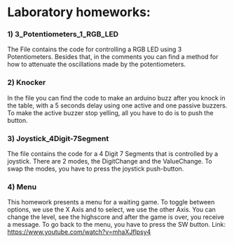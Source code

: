 # Laboratory homeworks:
### 1) 3_Potentiometers_1_RGB_LED
The File contains the code for controlling a RGB LED using 3 Potentiometers. Besides that, in the comments you can find a method for how to attenuate the oscillations made by the potentiometers.

### 2) Knocker
In the file you can find the code to make an arduino buzz after you knock in the table, with a 5 seconds delay using one active and one passive buzzers. To make the active buzzer stop yelling, all you have to do is to push the button.

### 3) Joystick_4Digit-7Segment
The file contains the code for a 4 Digit 7 Segments that is controlled by a joystick. There are 2 modes, the DigitChange and the ValueChange. To swap the modes, you have to press the joystick push-button.

### 4) Menu
This homework presents a menu for a waiting game. To toggle between options, we use the X Axis and to select, we use the other Axis. You can change the level, see the highscore and after the game is over, you receive a message. To go back to the menu, you have to press the SW button.
Link: https://www.youtube.com/watch?v=mhaXJflpsy4
